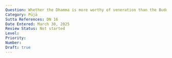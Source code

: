 ```yaml
---
Question: Whether the Dhamma is more worthy of veneration than the Buddha?
Category: Pūjā
Sutta References: DN 16
Date Entered: March 30, 2025
Review Status: Not started
Level: 
Priority: 
Number: 
Draft: true
---
```

